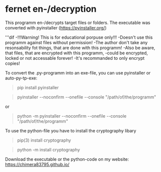 # fernet en-/decryption

This programm en-/decrypts target files or folders.
The executable was converted with pyinstaller (https://pyinstaller.org/)

'''dif
-!!!Warning! This is for educational porpuse only!!!
-Doesn't use this programm against files without permission!
-The author don't take any resonsability fot things, that are done with this programm!
-Also be aware, that files, that are encrypted with this programm,
-could be encrypted, locked or not accessable forever!
-It's recommanded to only encrypt copies!

To convert the .py-programm into an exe-file, you can use pyinstaller or auto-py-tp-exe:

>pip install pyinstaller

>pyinstaller --noconfirm --onefile --console  "/path/of/the/programm"

or

>python -m pyinstaller --noconfirm --onefile --console  "/path/of/the/programm"

To use the python-file you have to install the cryptography libary

>pip(3) install cryptography

>python -m install cryptography

Download the executable or the python-code on my website: https://chimera83795.github.io/

